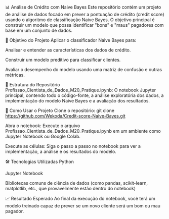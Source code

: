 📊 Análise de Crédito com Naive Bayes
Este repositório contém um projeto de análise de dados focado em prever a pontuação de crédito (credit score) usando o algoritmo de classificação Naive Bayes. O objetivo principal é construir um modelo que possa identificar "bons" e "maus" pagadores com base em um conjunto de dados.

🎯 Objetivo do Projeto
Aplicar o classificador Naive Bayes para:

Analisar e entender as características dos dados de crédito.

Construir um modelo preditivo para classificar clientes.

Avaliar o desempenho do modelo usando uma matriz de confusão e outras métricas.

📁 Estrutura do Repositório
Profissao_Cientista_de_Dados_M20_Pratique.ipynb: O notebook Jupyter principal, contendo todo o código-fonte, a análise exploratória dos dados, a implementação do modelo Naive Bayes e a avaliação dos resultados.

🚀 Como Usar o Projeto
Clone o repositório:
git clone https://github.com/Wekoda/Credit-score-Naive-Bayes.git

Abra o notebook:
Execute o arquivo Profissao_Cientista_de_Dados_M20_Pratique.ipynb em um ambiente como Jupyter Notebook ou Google Colab.

Execute as células:
Siga o passo a passo no notebook para ver a implementação, a análise e os resultados do modelo.

🛠️ Tecnologias Utilizadas
Python

Jupyter Notebook

Bibliotecas comuns de ciência de dados (como pandas, scikit-learn, matplotlib, etc., que provavelmente estão dentro do notebook)

📈 Resultado Esperado
Ao final da execução do notebook, você terá um modelo treinado capaz de prever se um novo cliente será um bom ou mau pagador.
